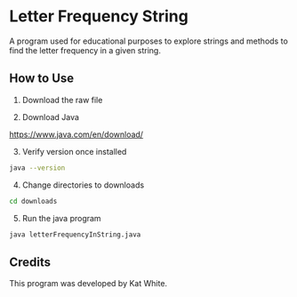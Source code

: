 # Letter Frequency String

A program used for educational purposes to explore strings and methods to find the letter frequency in a given string. 


## How to Use

1. Download the raw file
   
2. Download Java

https://www.java.com/en/download/

3. Verify version once installed

```bash
java --version
```

4. Change directories to downloads
```bash
cd downloads
```

5. Run the java program
```bash
java letterFrequencyInString.java
```

## Credits

This program was developed by Kat White.
